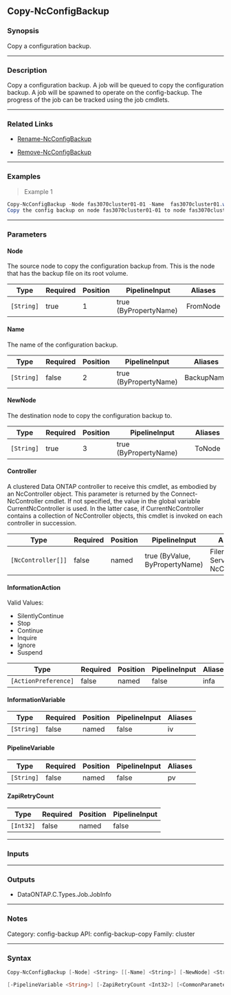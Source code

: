 Copy-NcConfigBackup
-------------------

### Synopsis
Copy a configuration backup.

---

### Description

Copy a configuration backup. A job will be queued to copy the configuration backup. A job will be spawned to operate on the config-backup. The progress of the job can be tracked using the job cmdlets.

---

### Related Links
* [Rename-NcConfigBackup](Rename-NcConfigBackup)

* [Remove-NcConfigBackup](Remove-NcConfigBackup)

---

### Examples
> Example 1

```PowerShell
Copy-NcConfigBackup -Node fas3070cluster01-01 -Name  fas3070cluster01.weekly.2012-05-27.00_15_00.7z -NewNode fas3070cluster01-02
Copy the config backup on node fas3070cluster01-01 to node fas3070cluster01-02.
```

---

### Parameters
#### **Node**
The source node to copy the configuration backup from. This is the node that has the backup file on its root volume.

|Type      |Required|Position|PipelineInput        |Aliases |
|----------|--------|--------|---------------------|--------|
|`[String]`|true    |1       |true (ByPropertyName)|FromNode|

#### **Name**
The name of the configuration backup.

|Type      |Required|Position|PipelineInput        |Aliases   |
|----------|--------|--------|---------------------|----------|
|`[String]`|false   |2       |true (ByPropertyName)|BackupName|

#### **NewNode**
The destination node to copy the configuration backup to.

|Type      |Required|Position|PipelineInput        |Aliases|
|----------|--------|--------|---------------------|-------|
|`[String]`|true    |3       |true (ByPropertyName)|ToNode |

#### **Controller**
A clustered Data ONTAP controller to receive this cmdlet, as embodied by an NcController object.  This parameter is returned by the Connect-NcController cmdlet.  If not specified, the value in the global variable CurrentNcController is used.  In the latter case, if CurrentNcController contains a collection of NcController objects, this cmdlet is invoked on each controller in succession.

|Type              |Required|Position|PipelineInput                 |Aliases                          |
|------------------|--------|--------|------------------------------|---------------------------------|
|`[NcController[]]`|false   |named   |true (ByValue, ByPropertyName)|Filer<br/>Server<br/>NcController|

#### **InformationAction**

Valid Values:

* SilentlyContinue
* Stop
* Continue
* Inquire
* Ignore
* Suspend

|Type                |Required|Position|PipelineInput|Aliases|
|--------------------|--------|--------|-------------|-------|
|`[ActionPreference]`|false   |named   |false        |infa   |

#### **InformationVariable**

|Type      |Required|Position|PipelineInput|Aliases|
|----------|--------|--------|-------------|-------|
|`[String]`|false   |named   |false        |iv     |

#### **PipelineVariable**

|Type      |Required|Position|PipelineInput|Aliases|
|----------|--------|--------|-------------|-------|
|`[String]`|false   |named   |false        |pv     |

#### **ZapiRetryCount**

|Type     |Required|Position|PipelineInput|
|---------|--------|--------|-------------|
|`[Int32]`|false   |named   |false        |

---

### Inputs

---

### Outputs
* DataONTAP.C.Types.Job.JobInfo

---

### Notes
Category: config-backup
API: config-backup-copy
Family: cluster

---

### Syntax
```PowerShell
Copy-NcConfigBackup [-Node] <String> [[-Name] <String>] [-NewNode] <String> [-Controller <NcController[]>] [-InformationAction <ActionPreference>] [-InformationVariable <String>] 
```
```PowerShell
[-PipelineVariable <String>] [-ZapiRetryCount <Int32>] [<CommonParameters>]
```
